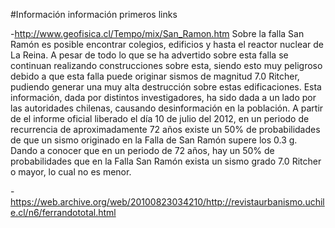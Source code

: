 #Información información primeros links

-http://www.geofisica.cl/Tempo/mix/San_Ramon.htm
Sobre la falla San Ramón es posible encontrar colegios, edificios y hasta el reactor nuclear de La Reina. A pesar de todo lo que se ha advertido sobre esta falla se continuan realizando construcciones sobre esta, siendo esto muy peligroso debido a que esta falla puede originar sismos de magnitud 7.0 Ritcher, pudiendo generar una muy alta destrucción sobre estas edificaciones.
Esta información, dada por distintos investigadores, ha sido dada a un lado por las autoridades chilenas, causando desinformación en la población. A partir de el informe oficial liberado el día 10 de julio del 2012, en un periodo de recurrencia de aproximadamente 72 años existe un 50% de probabilidades de que un sismo originado en la Falla de San Ramón supere los 0.3 g. Dando a conocer que en un periodo de 72 años, hay un 50% de probabilidades que en la Falla San Ramón exista un sismo grado 7.0 Ritcher o mayor, lo cual no es menor.

-https://web.archive.org/web/20100823034210/http://revistaurbanismo.uchile.cl/n6/ferrandototal.html




